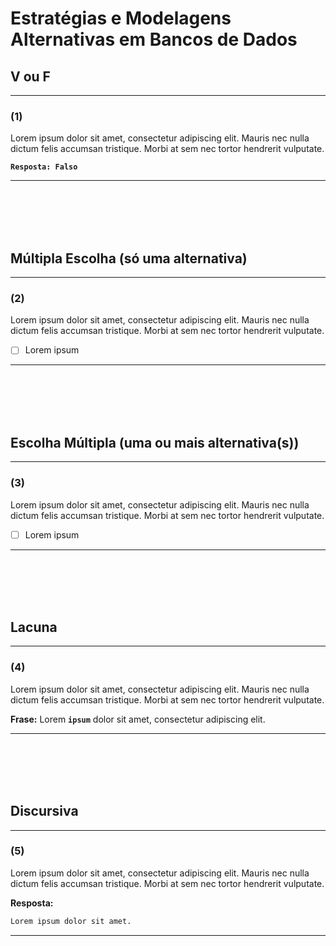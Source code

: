 # Estratégias e Modelagens Alternativas em Bancos de Dados


## V ou F
--- 
### (1)
Lorem ipsum dolor sit amet, consectetur adipiscing elit. Mauris nec nulla dictum felis accumsan tristique. Morbi at sem nec tortor hendrerit vulputate.

**```Resposta: Falso```**

---

<br/>
<br/>
<br/>
<br/>







## Múltipla Escolha (só uma alternativa)
---
### (2)
Lorem ipsum dolor sit amet, consectetur adipiscing elit. Mauris nec nulla dictum felis accumsan tristique. Morbi at sem nec tortor hendrerit vulputate.

- [ ] Lorem ipsum

---

<br/>
<br/>
<br/>
<br/>







## Escolha Múltipla (uma ou mais alternativa(s))

---
### (3)
Lorem ipsum dolor sit amet, consectetur adipiscing elit. Mauris nec nulla dictum felis accumsan tristique. Morbi at sem nec tortor hendrerit vulputate.

- [ ] Lorem ipsum

---

<br/>
<br/>
<br/>
<br/>




## Lacuna
---
### (4)
Lorem ipsum dolor sit amet, consectetur adipiscing elit. Mauris nec nulla dictum felis accumsan tristique. Morbi at sem nec tortor hendrerit vulputate.

**Frase:** 	Lorem **```ipsum```** dolor sit amet, consectetur adipiscing elit. 

---

<br/>
<br/>
<br/>
<br/>

## Discursiva

---
### (5)

Lorem ipsum dolor sit amet, consectetur adipiscing elit. Mauris nec nulla dictum felis accumsan tristique. Morbi at sem nec tortor hendrerit vulputate.

**Resposta:**
```bash
Lorem ipsum dolor sit amet.
```

---

<br/>
<br/>
<br/>
<br/>
